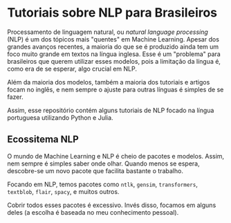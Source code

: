 # Tutoriais sobre NLP para Brasileiros

Processamento de linguagem natural, ou *natural language processing* (NLP) é um dos tópicos mais
"quentes" em Machine Learning. Apesar dos grandes avanços recentes, a maioria do que se é produzido
ainda tem um foco muito grande em textos na língua inglesa. Esse é um "problema" para
brasileiros que querem utilizar esses modelos, pois a limitação da língua é, como era de se esperar,
algo crucial em NLP.

Além da maioria dos modelos, também a maioria dos tutoriais e artigos focam no inglês, e nem
sempre o ajuste para outras línguas é simples de se fazer.

Assim, esse repositório contém alguns tutoriais de NLP focado na língua portuguesa utilizando
Python e Julia.

## Ecossitema NLP

O mundo de Machine Learning e NLP é cheio de pacotes e modelos. Assim, nem sempre é simples
saber onde olhar. Quando menos se espera, descobre-se um novo pacote que facilita bastante o trabalho.

Focando em NLP, temos pacotes como `ntlk`, `gensim`, `transformers`, `textblob`, `flair`, `spacy`, e muitos
outros.

Cobrir todos esses pacotes é excessivo. Invés disso, focamos em alguns deles (a escolha é baseada no meu
conhecimento pessoal).



